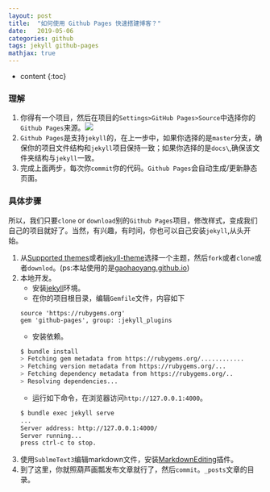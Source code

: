 ```yaml
---
layout: post
title:  "如何使用 Github Pages 快速搭建博客？"
date:   2019-05-06
categories: github
tags: jekyll github-pages
mathjax: true
---
```


* content
{:toc}
### 理解
1. 你得有一个项目，然后在项目的`Settings>GitHub Pages>Source`中选择你的`Github Pages`来源。![]({{site.url}}/images/github-pages-setting.png)
2. `Github Pages`是支持`jekyll`的，在上一步中，如果你选择的是`master`分支，确保你的项目文件结构和`jekyll`项目保持一致；如果你选择的是`docs\`,确保该文件夹结构与`jekyll`一致。
3. 完成上面两步，每次你`commit`你的代码。`Github Pages`会自动生成/更新静态页面。

### 具体步骤
所以，我们只要`clone` or `download`别的`Github Pages`项目，修改样式，变成我们自己的项目就好了。当然，有兴趣，有时间，你也可以自己安装`jekyll`,从头开始。
1. 从[Supported themes](https://pages.github.com/themes/)或者[jekyll-theme](https://github.com/topics/jekyll-theme)选择一个主题，然后`fork`或者`clone`或者`downlod`。(ps:本站使用的是[gaohaoyang.github.io](https://github.com/Gaohaoyang/gaohaoyang.github.io))
2. 本地开发。
    - 安装[jekyll](https://jekyllrb.com/docs/installation/)环境。
    - 在你的项目根目录，编辑`Gemfile`文件，内容如下
    ````
    source 'https://rubygems.org'
    gem 'github-pages', group: :jekyll_plugins
    ````
    - 安装依赖。
    ````bash
    $ bundle install
    > Fetching gem metadata from https://rubygems.org/............
    > Fetching version metadata from https://rubygems.org/...
    > Fetching dependency metadata from https://rubygems.org/..
    > Resolving dependencies...
    ````
    - 运行如下命令，在浏览器访问`http://127.0.0.1:4000`。
    ````bash
    $ bundle exec jekyll serve
    ...
    Server address: http://127.0.0.1:4000/
    Server running... 
    press ctrl-c to stop.
    ````
3. 使用`SublmeText3`编辑markdown文件，安装[MarkdownEditing](https://github.com/SublimeText-Markdown/MarkdownEditing)插件。
4. 到了这里，你就照葫芦画瓢发布文章就行了，然后`commit`。`_posts`文章的目录。

